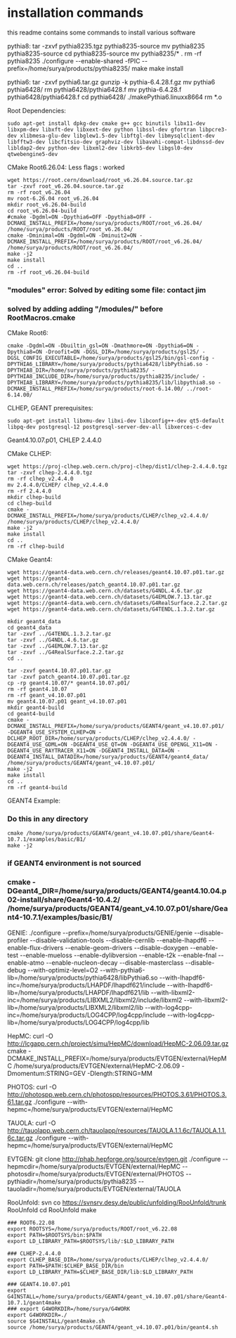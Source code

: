 # installation commands
this readme contains some commands to install various software



pythia8:
tar -zxvf pythia8235.tgz
pythia8235-source
mv pythia8235 pythia8235-source
cd pythia8235-source
mv pythia8235/* .
rm -rf pythia8235
./configure --enable-shared -fPIC --prefix=/home/surya/products/pythia8235/
make
make install


pythia6:
tar -zxvf pythia6.tar.gz
gunzip -k pythia-6.4.28.f.gz
mv pythia6 pythia6428/
rm pythia6428/pythia6428.f
mv pythia-6.4.28.f pythia6428/pythia6428.f
cd pythia6428/
./makePythia6.linuxx8664
rm *.o


Root Dependencies:
```
sudo apt-get install dpkg-dev cmake g++ gcc binutils libx11-dev libxpm-dev libxft-dev libxext-dev python libssl-dev gfortran libpcre3-dev xlibmesa-glu-dev libglew1.5-dev libftgl-dev libmysqlclient-dev libfftw3-dev libcfitsio-dev graphviz-dev libavahi-compat-libdnssd-dev libldap2-dev python-dev libxml2-dev libkrb5-dev libgsl0-dev qtwebengine5-dev
```

CMake Root6.26.04: Less flags : worked
```
wget https://root.cern/download/root_v6.26.04.source.tar.gz
tar -zxvf root_v6.26.04.source.tar.gz
rm -rf root_v6.26.04
mv root-6.26.04 root_v6.26.04
mkdir root_v6.26.04-build
cd root_v6.26.04-build
#cmake -Dgdml=ON -Dpythia6=OFF -Dpythia8=OFF -DCMAKE_INSTALL_PREFIX=/home/surya/products/ROOT/root_v6.26.04/ /home/surya/products/ROOT/root_v6.26.04/
cmake -Dminimal=ON -Dgdml=ON -Dminuit2=ON -DCMAKE_INSTALL_PREFIX=/home/surya/products/ROOT/root_v6.26.04/ /home/surya/products/ROOT/root_v6.26.04/
make -j2
make install
cd ..
rm -rf root_v6.26.04-build
```
### "modules" error: Solved by editing some file: contact jim
### solved by adding adding "/modules/" before RootMacros.cmake



CMake Root6:
```
cmake -Dgdml=ON -Dbuiltin_gsl=ON -Dmathmore=ON -Dpythia6=ON -Dpythia8=ON -Droofit=ON -DGSL_DIR=/home/surya/products/gsl25/ -DGSL_CONFIG_EXECUTABLE=/home/surya/products/gsl25/bin/gsl-config -DPYTHIA6_LIBRARY=/home/surya/products/pythia6428/libPythia6.so -DPYTHIA8_DIR=/home/surya/products/pythia8235/ -DPYTHIA8_INCLUDE_DIR=/home/surya/products/pythia8235/include/ -DPYTHIA8_LIBRARY=/home/surya/products/pythia8235/lib/libpythia8.so -DCMAKE_INSTALL_PREFIX=/home/surya/products/root-6.14.00/ ../root-6.14.00/
```

CLHEP, GEANT prerequisites:
```
sudo apt-get install libxmu-dev libxi-dev libconfig++-dev qt5-default libpq-dev postgresql-12 postgresql-server-dev-all libxerces-c-dev
```

Geant4.10.07.p01, CHLEP 2.4.4.0

CMake CLHEP:
```
wget https://proj-clhep.web.cern.ch/proj-clhep/dist1/clhep-2.4.4.0.tgz
tar -zxvf clhep-2.4.4.0.tgz
rm -rf clhep_v2.4.4.0
mv 2.4.4.0/CLHEP/ clhep_v2.4.4.0
rm -rf 2.4.4.0
mkdir clhep-build
cd clhep-build
cmake -DCMAKE_INSTALL_PREFIX=/home/surya/products/CLHEP/clhep_v2.4.4.0/ /home/surya/products/CLHEP/clhep_v2.4.4.0/
make -j2
make install
cd ..
rm -rf clhep-build
```

CMake Geant4:
```
wget https://geant4-data.web.cern.ch/releases/geant4.10.07.p01.tar.gz
wget https://geant4-data.web.cern.ch/releases/patch_geant4.10.07.p01.tar.gz
wget https://geant4-data.web.cern.ch/datasets/G4NDL.4.6.tar.gz
wget https://geant4-data.web.cern.ch/datasets/G4EMLOW.7.13.tar.gz
wget https://geant4-data.web.cern.ch/datasets/G4RealSurface.2.2.tar.gz
wget https://geant4-data.web.cern.ch/datasets/G4TENDL.1.3.2.tar.gz

mkdir geant4_data
cd geant4_data
tar -zxvf ../G4TENDL.1.3.2.tar.gz 
tar -zxvf ../G4NDL.4.6.tar.gz 
tar -zxvf ../G4EMLOW.7.13.tar.gz 
tar -zxvf ../G4RealSurface.2.2.tar.gz 
cd ..

tar -zxvf geant4.10.07.p01.tar.gz
tar -zxvf patch_geant4.10.07.p01.tar.gz
cp -rp geant4.10.07/* geant4.10.07.p01/
rm -rf geant4.10.07
rm -rf geant_v4.10.07.p01
mv geant4.10.07.p01 geant_v4.10.07.p01
mkdir geant4-build
cd geant4-build
cmake -DCMAKE_INSTALL_PREFIX=/home/surya/products/GEANT4/geant_v4.10.07.p01/ -DGEANT4_USE_SYSTEM_CLHEP=ON -DCLHEP_ROOT_DIR=/home/surya/products/CLHEP/clhep_v2.4.4.0/ -DGEANT4_USE_GDML=ON -DGEANT4_USE_QT=ON -DGEANT4_USE_OPENGL_X11=ON -DGEANT4_USE_RAYTRACER_X11=ON -DGEANT4_INSTALL_DATA=ON -DGEANT4_INSTALL_DATADIR=/home/surya/products/GEANT4/geant4_data/ /home/surya/products/GEANT4/geant_v4.10.07.p01/
make -j2
make install
cd ..
rm -rf geant4-build
```

GEANT4 Example:
### Do this in any directory
```
cmake /home/surya/products/GEANT4/geant_v4.10.07.p01/share/Geant4-10.7.1/examples/basic/B1/
make -j2
```

### if GEANT4 environment is not sourced
### cmake -DGeant4_DIR=/home/surya/products/GEANT4/geant4.10.04.p02-install/share/Geant4-10.4.2/ /home/surya/products/GEANT4/geant_v4.10.07.p01/share/Geant4-10.7.1/examples/basic/B1/




GENIE:
./configure --prefix=/home/surya/products/GENIE/genie --disable-profiler --disable-validation-tools --disable-cernlib --enable-lhapdf6 --enable-flux-drivers --enable-geom-drivers --disable-doxygen --enable-test --enable-mueloss --enable-dylibversion --enable-t2k --enable-fnal --enable-atmo --enable-nucleon-decay --disable-masterclass --disable-debug --with-optimiz-level=O2 --with-pythia6-lib=/home/surya/products/pythia6428/libPythia6.so --with-lhapdf6-inc=/home/surya/products/LHAPDF/lhapdf621/include --with-lhapdf6-lib=/home/surya/products/LHAPDF/lhapdf621/lib --with-libxml2-inc=/home/surya/products/LIBXML2/libxml2/include/libxml2 --with-libxml2-lib=/home/surya/products/LIBXML2/libxml2/lib --with-log4cpp-inc=/home/surya/products/LOG4CPP/log4cpp/include --with-log4cpp-lib=/home/surya/products/LOG4CPP/log4cpp/lib

HepMC:
curl -O http://lcgapp.cern.ch/project/simu/HepMC/download/HepMC-2.06.09.tar.gz
cmake -DCMAKE_INSTALL_PREFIX=/home/surya/products/EVTGEN/external/HepMC /home/surya/products/EVTGEN/external/HepMC-2.06.09 -Dmomentum:STRING=GEV -Dlength:STRING=MM

PHOTOS:
curl -O http://photospp.web.cern.ch/photospp/resources/PHOTOS.3.61/PHOTOS.3.61.tar.gz
./configure --with-hepmc=/home/surya/products/EVTGEN/external/HepMC

TAUOLA:
curl -O http://tauolapp.web.cern.ch/tauolapp/resources/TAUOLA.1.1.6c/TAUOLA.1.1.6c.tar.gz
./configure --with-hepmc=/home/surya/products/EVTGEN/external/HepMC

EVTGEN:
git clone http://phab.hepforge.org/source/evtgen.git
./configure --hepmcdir=/home/surya/products/EVTGEN/external/HepMC --photosdir=/home/surya/products/EVTGEN/external/PHOTOS --pythiadir=/home/surya/products/pythia8235 --tauoladir=/home/surya/products/EVTGEN/external/TAUOLA

RooUnfold:
svn co https://svnsrv.desy.de/public/unfolding/RooUnfold/trunk RooUnfold
cd RooUnfold
make

```
### ROOT6.22.08
export ROOTSYS=/home/surya/products/ROOT/root_v6.22.08
export PATH=$ROOTSYS/bin:$PATH
export LD_LIBRARY_PATH=$ROOTSYS/lib/:$LD_LIBRARY_PATH

### CLHEP-2.4.4.0
export CLHEP_BASE_DIR=/home/surya/products/CLHEP/clhep_v2.4.4.0/
export PATH=$PATH:$CLHEP_BASE_DIR/bin
export LD_LIBRARY_PATH=$CLHEP_BASE_DIR/lib:$LD_LIBRARY_PATH

### GEANT4.10.07.p01
export G4INSTALL=/home/surya/products/GEANT4/geant_v4.10.07.p01/share/Geant4-10.7.1/geant4make
### export G4WORKDIR=/home/surya/G4WORK
export G4WORKDIR=./
source $G4INSTALL/geant4make.sh
source /home/surya/products/GEANT4/geant_v4.10.07.p01/bin/geant4.sh
```
